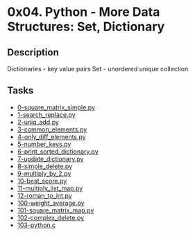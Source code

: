# 0x04. Python - More Data Structures: Set, Dictionary

## Description
Dictionaries - key value pairs
Set - unordered unique collection

## Tasks
* [0-square_matrix_simple.py](0-square_matrix_simple.py)
* [1-search_replace.py](1-search_replace.py)
* [2-uniq_add.py](2-uniq_add.py)
* [3-common_elements.py](3-common_elements.py)
* [4-only_diff_elements.py](4-only_diff_elements.py)
* [5-number_keys.py](5-number_keys.py)
* [6-print_sorted_dictionary.py](6-print_sorted_dictionary.py)
* [7-update_dictionary.py](7-update_dictionary.py)
* [8-simple_delete.py](8-simple_delete.py)
* [9-multiply_by_2.py](9-multiply_by_2.py)
* [10-best_score.py](10-best_score.py)
* [11-multiply_list_map.py](11-multiply_list_map.py)
* [12-roman_to_int.py](12-roman_to_int.py)
* [100-weight_average.py](100-weight_average.py)
* [101-square_matrix_map.py](101-square_matrix_map.py)
* [102-complex_delete.py](102-complex_delete.py)
* [103-python.c](103-python.c)
